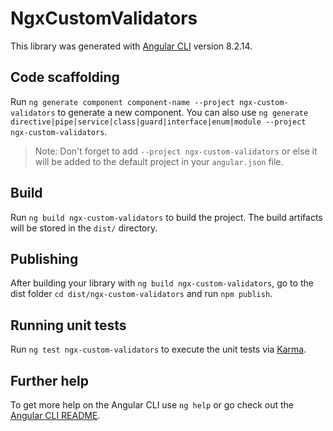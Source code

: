 # NgxCustomValidators

This library was generated with [Angular CLI](https://github.com/angular/angular-cli) version 8.2.14.

## Code scaffolding

Run `ng generate component component-name --project ngx-custom-validators` to generate a new component. You can also use `ng generate directive|pipe|service|class|guard|interface|enum|module --project ngx-custom-validators`.
> Note: Don't forget to add `--project ngx-custom-validators` or else it will be added to the default project in your `angular.json` file. 

## Build

Run `ng build ngx-custom-validators` to build the project. The build artifacts will be stored in the `dist/` directory.

## Publishing

After building your library with `ng build ngx-custom-validators`, go to the dist folder `cd dist/ngx-custom-validators` and run `npm publish`.

## Running unit tests

Run `ng test ngx-custom-validators` to execute the unit tests via [Karma](https://karma-runner.github.io).

## Further help

To get more help on the Angular CLI use `ng help` or go check out the [Angular CLI README](https://github.com/angular/angular-cli/blob/master/README.md).
